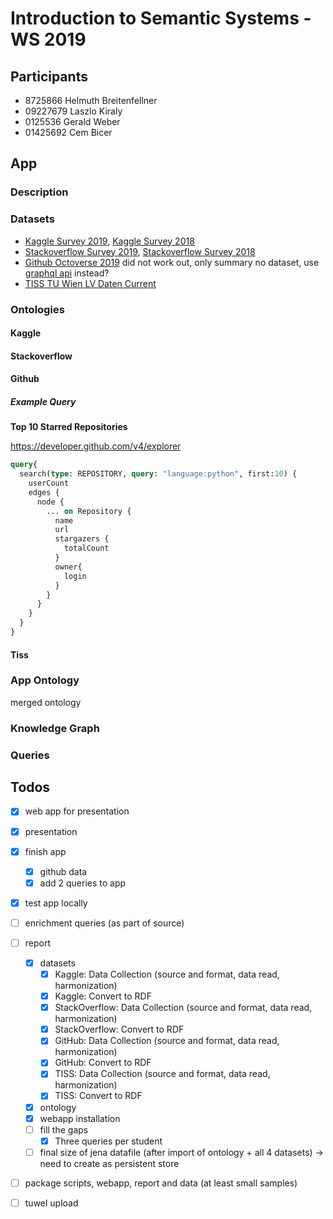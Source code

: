 # Introduction to Semantic Systems - WS 2019

## Participants
* 8725866 Helmuth Breitenfellner
* 09227679 Laszlo Kiraly
* 0125536 Gerald Weber  
* 01425692 Cem Bicer  

## App

### Description

### Datasets

- [Kaggle Survey 2019](https://www.kaggle.com/c/kaggle-survey-2019), [Kaggle Survey 2018](https://www.kaggle.com/kaggle/kaggle-survey-2018)
- [Stackoverflow Survey 2019](https://insights.stackoverflow.com/survey/2019), [Stackoverflow Survey 2018](https://insights.stackoverflow.com/survey/2018)
- [Github Octoverse 2019](https://github.blog/2019-11-06-the-state-of-the-octoverse-2019/)
  did not work out, only summary no dataset, use [graphql api](https://medium.com/@fabiomolinar/using-githubs-graphql-to-retrieve-a-list-of-repositories-their-commits-and-some-other-stuff-ccbbb4e96d78) instead?
- [TISS TU Wien LV Daten Current](https://tiss.tuwien.ac.at/course/courseList.xhtml?dswid=6403&dsrid=238)

### Ontologies

#### Kaggle

#### Stackoverflow

#### Github

##### Example Query

**Top 10 Starred Repositories**

https://developer.github.com/v4/explorer
```graphql
query{
  search(type: REPOSITORY, query: "language:python", first:10) {
    userCount
    edges {
      node {
        ... on Repository {
          name
          url
          stargazers {
            totalCount
          }
          owner{
            login
          }
        }
      }
    }
  }
}
```

#### Tiss

### App Ontology

merged ontology

### Knowledge Graph

### Queries


## Todos

- [x] web app for presentation
- [x] presentation
- [x] finish app
  - [x] github data
  - [x] add 2 queries to app
- [x] test app locally
- [ ] enrichment queries (as part of source)
- [ ] report
  - [x] datasets
    - [x] Kaggle: Data Collection (source and format, data read, harmonization)
    - [x] Kaggle: Convert to RDF
    - [x] StackOverflow: Data Collection (source and format, data read, harmonization)
    - [x] StackOverflow: Convert to RDF
    - [x] GitHub: Data Collection (source and format, data read, harmonization)
    - [x] GitHub: Convert to RDF
    - [x] TISS: Data Collection (source and format, data read, harmonization)
    - [x] TISS: Convert to RDF
  - [x] ontology
  - [x] webapp installation
  - [ ] fill the gaps
    - [x] Three queries per student
  - [ ] final size of jena datafile (after import of ontology + all 4 datasets) -> need to create as persistent store
- [ ] package scripts, webapp, report and data (at least small samples)
- [ ] tuwel upload


